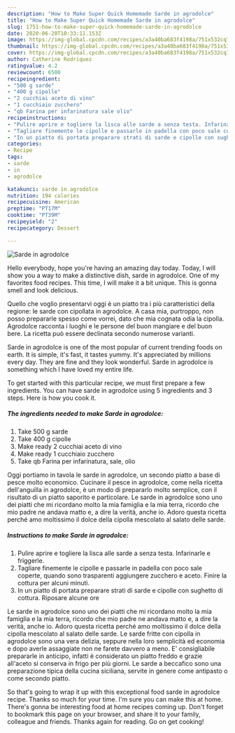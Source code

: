 ```yaml
---
description: "How to Make Super Quick Homemade Sarde in agrodolce"
title: "How to Make Super Quick Homemade Sarde in agrodolce"
slug: 1751-how-to-make-super-quick-homemade-sarde-in-agrodolce
date: 2020-06-20T10:33:11.153Z
image: https://img-global.cpcdn.com/recipes/a3a40ba683f4198a/751x532cq70/sarde-in-agrodolce-recipe-main-photo.jpg
thumbnail: https://img-global.cpcdn.com/recipes/a3a40ba683f4198a/751x532cq70/sarde-in-agrodolce-recipe-main-photo.jpg
cover: https://img-global.cpcdn.com/recipes/a3a40ba683f4198a/751x532cq70/sarde-in-agrodolce-recipe-main-photo.jpg
author: Catherine Rodriquez
ratingvalue: 4.2
reviewcount: 6500
recipeingredient:
- "500 g sarde"
- "400 g cipolle"
- "2 cucchiai aceto di vino"
- "1 cucchiaio zucchero"
- "qb Farina per infarinatura sale olio"
recipeinstructions:
- "Pulire aprire e togliere la lisca alle sarde a senza testa. Infarinarle e friggerle."
- "Tagliare finemente le cipolle e passarle in padella con poco sale coperte, quando sono trasparenti aggiungere zucchero e aceto. Finire la cottura per alcuni minuti."
- "In un piatto di portata preparare strati di sarde e cipolle con sughetto di cottura. Riposare alcune ore"
categories:
- Recipe
tags:
- sarde
- in
- agrodolce

katakunci: sarde in agrodolce 
nutrition: 194 calories
recipecuisine: American
preptime: "PT17M"
cooktime: "PT39M"
recipeyield: "2"
recipecategory: Dessert

---
```



![Sarde in agrodolce](https://img-global.cpcdn.com/recipes/a3a40ba683f4198a/751x532cq70/sarde-in-agrodolce-recipe-main-photo.jpg)

Hello everybody, hope you're having an amazing day today. Today, I will show you a way to make a distinctive dish, sarde in agrodolce. One of my favorites food recipes. This time, I will make it a bit unique. This is gonna smell and look delicious.

Quello che voglio presentarvi oggi è un piatto tra i più caratteristici della regione: le sarde con cipollata in agrodolce. A casa mia, purtroppo, non posso prepararle spesso come vorrei, dato che mia cognata odia la cipolla. Agrodolce racconta i luoghi e le persone del buon mangiare e del buon bere. La ricetta può essere declinata secondo numerose varianti.

Sarde in agrodolce is one of the most popular of current trending foods on earth. It is simple, it's fast, it tastes yummy. It's appreciated by millions every day. They are fine and they look wonderful. Sarde in agrodolce is something which I have loved my entire life.


To get started with this particular recipe, we must first prepare a few ingredients. You can have sarde in agrodolce using 5 ingredients and 3 steps. Here is how you cook it.

<!--inarticleads1-->

##### The ingredients needed to make Sarde in agrodolce:

1. Take 500 g sarde
1. Take 400 g cipolle
1. Make ready 2 cucchiai aceto di vino
1. Make ready 1 cucchiaio zucchero
1. Take qb Farina per infarinatura, sale, olio


Oggi portiamo in tavola le sarde in agrodolce, un secondo piatto a base di pesce molto economico. Cucinare il pesce in agrodolce, come nella ricetta dell&#39;anguilla in agrodolce, è un modo di prepararlo molto semplice, con il risultato di un piatto saporito e particolare. Le sarde in agrodolce sono uno dei piatti che mi ricordano molto la mia famiglia e la mia terra, ricordo che mio padre ne andava matto e, a dire la verità, anche io. Adoro questa ricetta perché amo moltissimo il dolce della cipolla mescolato al salato delle sarde. 

<!--inarticleads2-->

##### Instructions to make Sarde in agrodolce:

1. Pulire aprire e togliere la lisca alle sarde a senza testa. Infarinarle e friggerle.
1. Tagliare finemente le cipolle e passarle in padella con poco sale coperte, quando sono trasparenti aggiungere zucchero e aceto. Finire la cottura per alcuni minuti.
1. In un piatto di portata preparare strati di sarde e cipolle con sughetto di cottura. Riposare alcune ore


Le sarde in agrodolce sono uno dei piatti che mi ricordano molto la mia famiglia e la mia terra, ricordo che mio padre ne andava matto e, a dire la verità, anche io. Adoro questa ricetta perché amo moltissimo il dolce della cipolla mescolato al salato delle sarde. Le sarde fritte con cipolla in agrodolce sono una vera delizia, seppure nella loro semplicità ed economia e dopo averle assaggiate non ne farete davvero a meno. E&#39; consigliabile prepararle in anticipo, infatti è considerato un piatto freddo e grazie all&#39;aceto si conserva in frigo per più giorni. Le sarde a beccafico sono una preparazione tipica della cucina siciliana, servite in genere come antipasto o come secondo piatto. 

So that's going to wrap it up with this exceptional food sarde in agrodolce recipe. Thanks so much for your time. I'm sure you can make this at home. There's gonna be interesting food at home recipes coming up. Don't forget to bookmark this page on your browser, and share it to your family, colleague and friends. Thanks again for reading. Go on get cooking!
